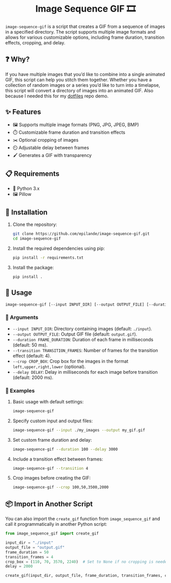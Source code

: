 <div align="center">
  <h1>Image Sequence GIF 🎞️</h1>
</div>

<p>
  <code>image-sequence-gif</code> is a script that creates a GIF from a sequence of images in a specified directory. The script supports multiple image formats and allows for various customizable options, including frame duration, transition effects, cropping, and delay.
</p>

## ❓ Why?

If you have multiple images that you’d like to combine into a single animated GIF, this script can help you stitch them together. Whether you have a collection of random images or a series you’d like to turn into a timelapse, this script will convert a directory of images into an animated GIF. Also because I needed this for my [dotfiles](https://github.com/epilande/dotfiles) repo demo.

## ✨ Features

- 🖼️ Supports multiple image formats (PNG, JPG, JPEG, BMP)
- ⏱️ Customizable frame duration and transition effects
- ✂️ Optional cropping of images
- ⏲️ Adjustable delay between frames
- 🖌️ Generates a GIF with transparency

## 📋 Requirements

- 🐍 Python 3.x
- 🖼️ Pillow

## 🔧 Installation

1. Clone the repository:

   ```bash
   git clone https://github.com/epilande/image-sequence-gif.git
   cd image-sequence-gif
   ```

2. Install the required dependencies using pip:

   ```bash
   pip install -r requirements.txt
   ```

3. Install the package:
   ```bash
   pip install .
   ```

## 🚀 Usage

```bash
image-sequence-gif [--input INPUT_DIR] [--output OUTPUT_FILE] [--duration FRAME_DURATION] [--transition TRANSITION_FRAMES] [--crop CROP_BOX] [--delay DELAY]
```

### 📌 Arguments

- `--input INPUT_DIR`: Directory containing images (default: `./input`).
- `--output OUTPUT_FILE`: Output GIF file (default: `output.gif`).
- `--duration FRAME_DURATION`: Duration of each frame in milliseconds (default: 50 ms).
- `--transition TRANSITION_FRAMES`: Number of frames for the transition effect (default: 4).
- `--crop CROP_BOX`: Crop box for the images in the format `left,upper,right,lower` (optional).
- `--delay DELAY`: Delay in milliseconds for each image before transition (default: 2000 ms).

### 📖 Examples

1. Basic usage with default settings:

   ```bash
   image-sequence-gif
   ```

2. Specify custom input and output files:

   ```bash
   image-sequence-gif --input ./my_images --output my_gif.gif
   ```

3. Set custom frame duration and delay:

   ```bash
   image-sequence-gif --duration 100 --delay 3000
   ```

4. Include a transition effect between frames:

   ```bash
   image-sequence-gif --transition 4
   ```

5. Crop images before creating the GIF:
   ```bash
   image-sequence-gif --crop 100,50,3500,2000
   ```

## 📦 Import in Another Script

You can also import the `create_gif` function from `image_sequence_gif` and call it programmatically in another Python script:

```python
from image_sequence_gif import create_gif

input_dir = "./input"
output_file = "output.gif"
frame_duration = 50
transition_frames = 4
crop_box = (110, 70, 3570, 2240)  # Set to None if no cropping is needed
delay = 2000

create_gif(input_dir, output_file, frame_duration, transition_frames, crop_box, delay)
```
